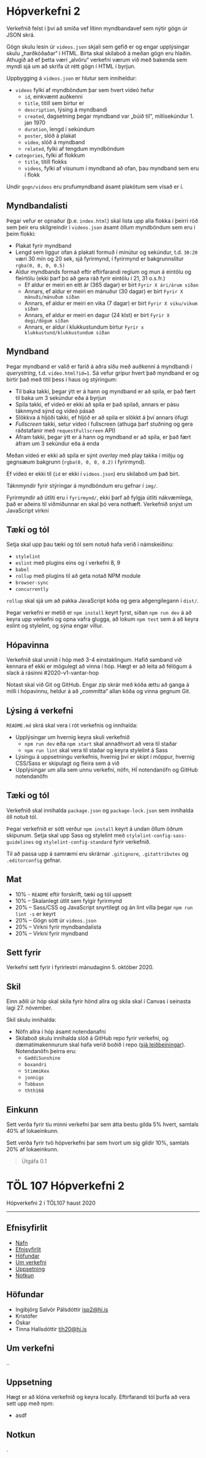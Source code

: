 # Hópverkefni 2

Verkefnið felst í því að smíða vef lítinn myndbandavef sem nýtir gögn úr JSON skrá.

Gögn skulu lesin úr `videos.json` skjali sem gefið er og engar upplýsingar skulu „harðkóðaðar“ í HTML. Birta skal skilaboð á meðan gögn eru hlaðin. Athugið að ef þetta væri „alvöru“ verkefni værum við með bakenda sem myndi sjá um að skrifa út rétt gögn í HTML í byrjun.

Uppbygging á `videos.json` er hlutur sem inniheldur:

* `videos` fylki af myndböndum þar sem hvert vídeó hefur
  - `id`, einkvæmt auðkenni
  - `title`, titill sem birtur er
  - `description`, lýsing á myndbandi
  - `created`, dagsetning þegar myndband var „búið til“, millisekúndur 1. jan 1970
  - `duration`, lengd í sekúndum
  - `poster`, slóð á plakat
  - `video`, slóð á myndband
  - `related`, fylki af tengdum myndböndum
* `categories`, fylki af flokkum
  - `title`, titill flokks
  - `videos`, fylki af vísunum í myndband að ofan, þau myndband sem eru í flokk

Undir `gogn/videos` eru prufumyndband ásamt plakötum sem vísað er í.

## Myndbandalisti

Þegar vefur er opnaður (þ.e. `index.html`) skal lista upp alla flokka í þeirri röð sem þeir eru skilgreindir í `videos.json` ásamt öllum myndböndum sem eru í þeim flokki:

* Plakat fyrir myndband
* Lengd sem liggur ofan á plakati formuð í mínútur og sekúndur, t.d. `30:20` væri 30 mín og 20 sek, sjá fyrirmynd, í fyrirmynd er bakgrunnslitur `rgba(0, 0, 0, 0.5)`
* Aldur myndbands formað eftir eftirfarandi reglum og mun á eintölu og fleirtölu (ekki þarf þó að gera ráð fyrir eintölu í 21, 31 o.s.fr.)
  - Ef aldur er meiri en eitt ár (365 dagar) er birt `Fyrir X ári/árum síðan`
  - Annars, ef aldur er meiri en mánuður (30 dagar) er birt `Fyrir X mánuði/mánuðum síðan`
  - Annars, ef aldur er meiri en vika (7 dagar) er birt `Fyrir X viku/vikum síðan`
  - Annars, ef aldur er meiri en dagur (24 klst) er birt `Fyrir X degi/dögum síðan`
  - Annars, er aldur í klukkustundum birtur `Fyrir x klukkustund/klukkustundum síðan`

## Myndband

Þegar myndband er valið er farið á aðra síðu með auðkenni á myndbandi í _querystring_, t.d. `video.html?id=1`. Sá vefur grípur hvert það myndband er og birtir það með titil þess í haus og stýringum:

* Til baka takki, þegar ýtt er á hann og myndband er að spila, er það fært til baka um 3 sekúndur eða á byrjun
* Spila takki, ef videó er ekki að spila er það spilað, annars er pásu táknmynd sýnd og vídeó pásað
* Slökkva á hljóði takki, ef hljóð er að spila er slökkt á því annars öfugt
* _Fullscreen_ takki, setur vídeó í fullscreen (athuga þarf stuðning og gera ráðstafanir með `requestFullscreen` API)
* Áfram takki, þegar ýtt er á hann og myndband er að spila, er það fært áfram um 3 sekúndur eða á enda

Meðan vídeó er ekki að spila er sýnt _overlay_ með play takka í miðju og gegnsæum bakgrunn (`rgba(0, 0, 0, 0.2)` í fyrirmynd).

Ef vídeó er ekki til (`id` er ekki í `videos.json`) eru skilaboð um það birt.

Táknmyndir fyrir stýringar á myndböndum eru gefnar í `img/`.

Fyrirmyndir að útliti eru í `fyrirmynd/`, ekki þarf að fylgja útliti nákvæmlega, það er aðeins til viðmiðunnar en skal þó vera nothæft. Verkefnið snýst um JavaScript virkni

## Tæki og tól

Setja skal upp þau tæki og tól sem notuð hafa verið í námskeiðinu:

* `stylelint`
* `eslint` með plugins eins og í verkefni 8, 9
* `babel`
* `rollup` með plugins til að geta notað NPM module
* `browser-sync`
* `concurrently`

`rollup` skal sjá um að pakka JavaScript kóða og gera aðgengilegann í `dist/`.

Þegar verkefni er metið er `npm install` keyrt fyrst, síðan `npm run dev` á að keyra upp verkefni og opna vafra glugga, að lokum `npm test` sem á að keyra eslint og stylelint, og sýna engar villur.

## Hópavinna

Verkefnið skal unnið í hóp með 3-4 einstaklingum. Hafið samband við kennara ef ekki er mögulegt að vinna í hóp. Hægt er að leita að félögum á slack á rásinni #2020-v1-vantar-hop

Notast skal við Git og GitHub. Engar zip skrár með kóða ættu að ganga á milli í hópavinnu, heldur á að „committa“ allan kóða og vinna gegnum Git.

## Lýsing á verkefni

`README.md` skrá skal vera í rót verkefnis og innihalda:

* Upplýsingar um hvernig keyra skuli verkefnið
  * `npm run dev` eða `npm start` skal annaðhvort að vera til staðar
  * `npm run lint` skal vera til staðar og keyra stylelint á Sass
* Lýsingu á uppsetningu verkefnis, hvernig því er skipt í möppur, hvernig CSS/Sass er skipulagt og fleira sem á við
* Upplýsingar um alla sem unnu verkefni, nöfn, HÍ notendanöfn og GitHub notendanöfn

## Tæki og tól

Verkefnið skal innihalda `package.json` og `package-lock.json` sem innihalda öll notuð tól.

Þegar verkefnið er sótt verður `npm install` keyrt á undan öllum öðrum skipunum.
Setja skal upp Sass og stylelint með `stylelint-config-sass-guidelines` og `stylelint-config-standard` fyrir verkefnið.

Til að passa upp á samræmi eru skrárnar `.gitignore`, `.gitattributes` og `.editorconfig` gefnar.

## Mat

* 10% - `README` eftir forskrift, tæki og tól uppsett
* 10% – Skalanlegt útlit sem fylgir fyrirmynd
* 20% – Sass/CSS og JavaScript snyrtilegt og án lint villa þegar `npm run lint -s` er keyrt
* 20% – Gögn sótt úr `videos.json`
* 20% – Virkni fyrir myndbandalista
* 20% – Virkni fyrir myndband

## Sett fyrir

Verkefni sett fyrir í fyrirlestri mánudaginn 5. október 2020.

## Skil

Einn aðili úr hóp skal skila fyrir hönd allra og skila skal í Canvas í seinasta lagi 27. nóvember.

Skil skulu innihalda:

* Nöfn allra í hóp ásamt notendanafni
* Skilaboð skulu innihalda slóð á GitHub repo fyrir verkefni, og dæmatímakennurum skal hafa verið boðið í repo ([sjá leiðbeiningar](https://docs.github.com/en/free-pro-team@latest/github/setting-up-and-managing-your-github-user-account/inviting-collaborators-to-a-personal-repository)). Notendanöfn þeirra eru:
  * `GaddiSunshine`
  * `boxandri`
  * `StimmiKex`
  * `jonnigs`
  * `Tobbasn`
  * `thth168`

## Einkunn

Sett verða fyrir tíu minni verkefni þar sem átta bestu gilda 5% hvert, samtals 40% af lokaeinkunn.

Sett verða fyrir tvö hópverkefni þar sem hvort um sig gildir 10%, samtals 20% af lokaeinkunn.

> Útgáfa 0.1




# TÖL 107 Hópverkefni 2
Hópverkefni 2 í TÖL107 haust 2020
***
## Efnisyfirlit
* [Nafn](#töl-107-hópverkefni) <br /> 
* [Efnisyfirlit](#efnisyfirlit) <br />
* [Höfundar](#höfundar) <br /> 
* [Um verkefni](#um-verkefni) <br /> 
* [Uppsetning](#uppsetning) <br /> 
* [Notkun](#notkun) <br /> 

## Höfundar
* Ingibjörg Salvör Pálsdóttir isp2@hi.is
* Kristófer
* Óskar
* Tinna Hallsdóttir tih20@hi.is

## Um verkefni
..

## Uppsetning
Hægt er að klóna verkefnið og keyra locally. Eftirfarandi tól þurfa að vera sett upp með npm:
* asdf

## Notkun
.
